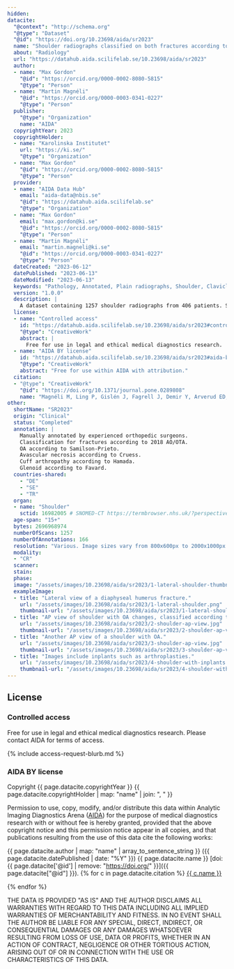 ```yaml
---
hidden:
datacite:
  "@context": "http://schema.org"
  "@type": "Dataset"
  "@id": "https://doi.org/10.23698/aida/sr2023"
  name: "Shoulder radiographs classified on both fractures according to 2018 AO/OTA and classified degenerative conditions"
  about: "Radiology"
  url: "https://datahub.aida.scilifelab.se/10.23698/aida/sr2023"
  author:
  - name: "Max Gordon"
    "@id": "https://orcid.org/0000-0002-8080-5815"
    "@type": "Person"
  - name: "Martin Magnéli"
    "@id": "https://orcid.org/0000-0003-0341-0227"
    "@type": "Person"
  publisher:
    "@type": "Organization"
    name: "AIDA"
  copyrightYear: 2023
  copyrightHolder:
  - name: "Karolinska Institutet"
    url: "https://ki.se/"
    "@type": "Organization"
  - name: "Max Gordon"
    "@id": "https://orcid.org/0000-0002-8080-5815"
    "@type": "Person"
  provider:
  - name: "AIDA Data Hub"
    email: "aida-data@nbis.se"
    "@id": "https://datahub.aida.scilifelab.se"
    "@type": "Organization"
  - name: "Max Gordon"
    email: "max.gordon@ki.se"
    "@id": "https://orcid.org/0000-0002-8080-5815"
    "@type": "Person"
  - name: "Martin Magnéli"
    email: "martin.magneli@ki.se"
    "@id": "https://orcid.org/0000-0003-0341-0227"
    "@type": "Person"
  dateCreated: "2023-06-12"
  datePublished: "2023-06-13"
  dateModified: "2023-06-13"
  keywords: "Pathology, Annotated, Plain radiographs, Shoulder, Clavicle, Scapula, Humerus, Fracture, Osteoarthritis, Cuff arthropathy"
  version: "1.0.0"
  description: |
    A dataset containing 1257 shoulder radiographs from 406 patients. Shoulder fractures in the humerus, clavicle and scapula are classified according to the 2018 AO/OTA classification. The radiographs are also classified for degenerative conditions such as osteoarthritis, avascular necrosis and cuff arthropathy. The radiographs are classified by experienced orthopaedic surgeons specialized in shoulder surgery.
  license:
  - name: "Controlled access"
    id: "https://datahub.aida.scilifelab.se/10.23698/aida/sr2023#controlled-access"
    "@type": "CreativeWork"
    abstract: |
      Free for use in legal and ethical medical diagnostics research.
  - name: "AIDA BY license"
    id: "https://datahub.aida.scilifelab.se/10.23698/aida/sr2023#aida-by-license"
    "@type": "CreativeWork"
    abstract: "Free for use within AIDA with attribution."
  citation:
  - "@type": "CreativeWork"
    "@id": "https://doi.org/10.1371/journal.pone.0289808"
    name: "Magnéli M, Ling P, Gislén J, Fagrell J, Demir Y, Arverud ED, et al. (2023) Deep learning classification of shoulder fractures on plain radiographs of the humerus, scapula and clavicle. PLoS ONE 18(8): e0289808. https://doi.org/10.1371/journal.pone.0289808"
other:
  shortName: "SR2023"
  origin: "Clinical"
  status: "Completed"
  annotation: |
    Manually annotated by experienced orthopedic surgeons.
    Classification for fractures according to 2018 AO/OTA.
    OA according to Samilson-Prieto.
    Avascular necrosis according to Cruess.
    Cuff arthropathy according to Hamada.
    Glenoid according to Favard.
  countries-shared:
    - "DE"
    - "SE"
    - "TR"
  organ:
  - name: "Shoulder"
    sctid: 16982005 # SNOMED-CT https://termbrowser.nhs.uk/?perspective=full&conceptId1=%s
  age-span: "15+"
  bytes: 2696968974
  numberOfScans: 1257
  numberOfAnnotations: 166
  resolution: "Various. Image sizes vary from 800x600px to 2000x1000px."
  modality:
  - "CR"
  scanner:
  stain:
  phase:
  image: "/assets/images/10.23698/aida/sr2023/1-lateral-shoulder-thumbnail.png"
  exampleImage:
  - title: "Lateral view of a diaphyseal humerus fracture."
    url: "/assets/images/10.23698/aida/sr2023/1-lateral-shoulder.png"
    thumbnail-url: "/assets/images/10.23698/aida/sr2023/1-lateral-shoulder-thumbnail.png"
  - title: "AP view of shoulder with OA changes, classified according to Samilson-Prieto."
    url: "/assets/images/10.23698/aida/sr2023/2-shoulder-ap-view.jpg"
    thumbnail-url: "/assets/images/10.23698/aida/sr2023/2-shoulder-ap-view-thumbnail.jpg"
  - title: "Another AP view of a shoulder with OA."
    url: "/assets/images/10.23698/aida/sr2023/3-shoulder-ap-view.jpg"
    thumbnail-url: "/assets/images/10.23698/aida/sr2023/3-shoulder-ap-view-thumbnail.jpg"
  - title: "Images include inplants such as arthroplasties."
    url: "/assets/images/10.23698/aida/sr2023/4-shoulder-with-inplants.png"
    thumbnail-url: "/assets/images/10.23698/aida/sr2023/4-shoulder-with-inplants-thumbnail.png"
---
```

## License
### Controlled access
Free for use in legal and ethical medical diagnostics research.
Please contact AIDA for terms of access.

{% include access-request-blurb.md %}

### AIDA BY license
Copyright
{{ page.datacite.copyrightYear }}
{{ page.datacite.copyrightHolder | map: "name" |  join: ", " }}

Permission to use, copy, modify, and/or distribute this data within Analytic
Imaging Diagnostics Arena ([AIDA](https://medtech4health.se/aida)) for the
purpose of medical diagnostics research with or without fee is hereby granted,
provided that the above copyright notice and this permission notice appear in
all copies, and that publications resulting from the use of this data cite the
following works:

{{ page.datacite.author | map: "name" | array_to_sentence_string }}
({{ page.datacite.datePublished | date: "%Y" }})
{{ page.datacite.name }}
[doi:{{ page.datacite['@id'] | remove: "https://doi.org/" }}]({{ page.datacite["@id"] }}).
{% for c in page.datacite.citation %}
  [{{ c.name }}]({{c["@id"]}})

{% endfor %}

THE DATA IS PROVIDED "AS IS" AND THE AUTHOR DISCLAIMS ALL WARRANTIES WITH REGARD
TO THIS DATA INCLUDING ALL IMPLIED WARRANTIES OF MERCHANTABILITY AND FITNESS. IN
NO EVENT SHALL THE AUTHOR BE LIABLE FOR ANY SPECIAL, DIRECT, INDIRECT, OR
CONSEQUENTIAL DAMAGES OR ANY DAMAGES WHATSOEVER RESULTING FROM LOSS OF USE, DATA
OR PROFITS, WHETHER IN AN ACTION OF CONTRACT, NEGLIGENCE OR OTHER TORTIOUS
ACTION, ARISING OUT OF OR IN CONNECTION WITH THE USE OR CHARACTERISTICS OF THIS
DATA.

